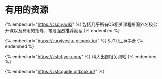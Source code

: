 # 有用的资源

{% embed url="https://csdiy.wiki" %}
包括几乎所有CS相关课程的国外名校公开课以及有用的指导，笔者强烈推荐阅读
{% endembed %}

{% embed url="https://survivesjtu.gitbook.io/" %}
SJTU生存手册
{% endembed %}

{% embed url="https://ustcflyer.com/" %}
科大出国相关网站
{% endembed %}

{% embed url="https://ustcguide.gitbook.io/" %}
